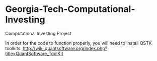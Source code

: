 # Georgia-Tech-Computational-Investing
Computational Investing Project

In order for the code to function properly, you will need to install QSTK toolkits: http://wiki.quantsoftware.org/index.php?title=QuantSoftware_ToolKit
